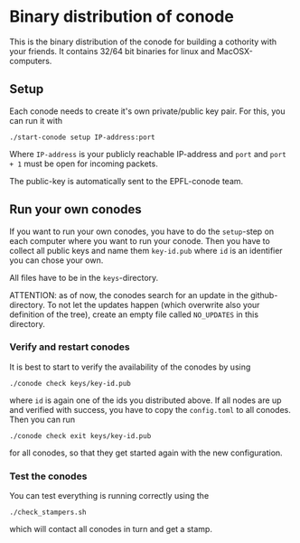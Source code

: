 # Binary distribution of conode

This is the binary distribution of the conode for building a cothority with your 
friends. It contains 32/64 bit binaries for linux and MacOSX-computers.

## Setup

Each conode needs to create it's own private/public key pair. For this, you can
run it with

```
./start-conode setup IP-address:port
```

Where `IP-address` is your publicly reachable IP-address and `port` and
`port + 1` must be open for incoming packets.
 
The public-key is automatically sent to the EPFL-conode team.

## Run your own conodes

If you want to run your own conodes, you have to do the `setup`-step on each
computer where you want to run your conode. Then you have to collect all public
keys and name them `key-id.pub` where `id` is an identifier you can chose your
own.

All files have to be in the `keys`-directory.

ATTENTION: as of now, the conodes search for an update in the github-directory.
To not let the updates happen (which overwrite also your definition of the tree),
create an empty file called `NO_UPDATES` in this directory.

### Verify and restart conodes

It is best to start to verify the availability of the conodes by using

```
./conode check keys/key-id.pub
```

where `id` is again one of the ids you distributed above. If all nodes are up
and verified with success, you have to copy the `config.toml` to all conodes.
Then you can run

```
./conode check exit keys/key-id.pub
```

for all conodes, so that they get started again with the new configuration.

### Test the conodes

You can test everything is running correctly using the

```
./check_stampers.sh
```

which will contact all conodes in turn and get a stamp.
